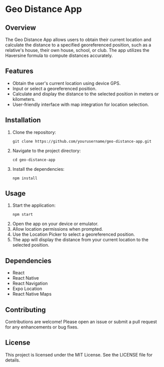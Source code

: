 # Geo Distance App

## Overview
The Geo Distance App allows users to obtain their current location and calculate the distance to a specified georeferenced position, such as a relative's house, their own house, school, or club. The app utilizes the Haversine formula to compute distances accurately.

## Features
- Obtain the user's current location using device GPS.
- Input or select a georeferenced position.
- Calculate and display the distance to the selected position in meters or kilometers.
- User-friendly interface with map integration for location selection.

## Installation
1. Clone the repository:
   ```
   git clone https://github.com/yourusername/geo-distance-app.git
   ```
2. Navigate to the project directory:
   ```
   cd geo-distance-app
   ```
3. Install the dependencies:
   ```
   npm install
   ```

## Usage
1. Start the application:
   ```
   npm start
   ```
2. Open the app on your device or emulator.
3. Allow location permissions when prompted.
4. Use the Location Picker to select a georeferenced position.
5. The app will display the distance from your current location to the selected position.

## Dependencies
- React
- React Native
- React Navigation
- Expo Location
- React Native Maps

## Contributing
Contributions are welcome! Please open an issue or submit a pull request for any enhancements or bug fixes.

## License
This project is licensed under the MIT License. See the LICENSE file for details.